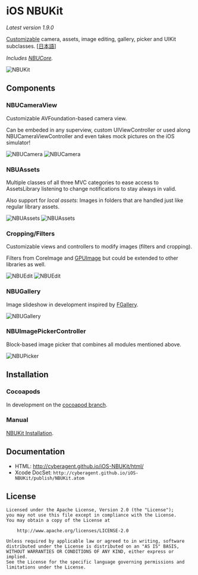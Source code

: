 iOS NBUKit
==========  

_Latest version 1.9.0_

[Customizable](https://github.com/CyberAgent/iOS-NBUKit/wiki/NBUKit-Customization) camera, assets,
image editing, gallery, picker and UIKit subclasses. [[日本語](README.jp.md)]

_Includes [NBUCore](https://github.com/CyberAgent/iOS-NBUCore)._

![NBUKit](https://github.com/CyberAgent/iOS-NBUKit/wiki/images/NBUKit.png)

Components
----------

### NBUCameraView

Customizable AVFoundation-based camera view.

Can be embeded in any superview, custom UIViewController or used along NBUCameraViewController and even takes
mock pictures on the iOS simulator!

![NBUCamera](https://github.com/CyberAgent/iOS-NBUKit/wiki/Camera1.png)
![NBUCamera](https://github.com/CyberAgent/iOS-NBUKit/wiki/Camera2.png)

### NBUAssets

Multiple classes of all three MVC categories to ease access to AssetsLibrary listening to
change notifications to stay always in valid.

Also support for _local assets_: Images in folders that are handled just like regular library assets.

![NBUAssets](https://github.com/CyberAgent/iOS-NBUKit/wiki/Assets1.png)
![NBUAssets](https://github.com/CyberAgent/iOS-NBUKit/wiki/Assets2.png)

### Cropping/Filters

Customizable views and controllers to modify images (filters and cropping).

Filters from CoreImage and [GPUImage](https://github.com/BradLarson/GPUImage) but could be extended to
other libraries as well.

![NBUEdit](https://github.com/CyberAgent/iOS-NBUKit/wiki/Edit2.png)
![NBUEdit](https://github.com/CyberAgent/iOS-NBUKit/wiki/Edit3.png)

### NBUGallery

Image slideshow in development inspired by [FGallery](https://github.com/gdavis/FGallery-iPhone).

![NBUGallery](https://github.com/CyberAgent/iOS-NBUKit/wiki/Gallery1.png)

### NBUImagePickerController

Block-based image picker that combines all modules mentioned above.

![NBUPicker](https://github.com/CyberAgent/iOS-NBUKit/wiki/Picker1.png)

Installation
------------

### Cocoapods

In development on the [cocoapod branch](https://github.com/CyberAgent/iOS-NBUKit/tree/cocapods).

### Manual

[NBUKit Installation](https://github.com/CyberAgent/iOS-NBUKit/wiki/NBUKit-Installation).

Documentation
-------------

* HTML: http://cyberagent.github.io/iOS-NBUKit/html/
* Xcode DocSet: `http://cyberagent.github.io/iOS-NBUKit/publish/NBUKit.atom`

License
-------

    Licensed under the Apache License, Version 2.0 (the "License");
    you may not use this file except in compliance with the License. 
    You may obtain a copy of the License at

        http://www.apache.org/licenses/LICENSE-2.0

    Unless required by applicable law or agreed to in writing, software
    distributed under the License is distributed on an "AS IS" BASIS,
    WITHOUT WARRANTIES OR CONDITIONS OF ANY KIND, either express or implied.
    See the License for the specific language governing permissions and
    limitations under the License.

